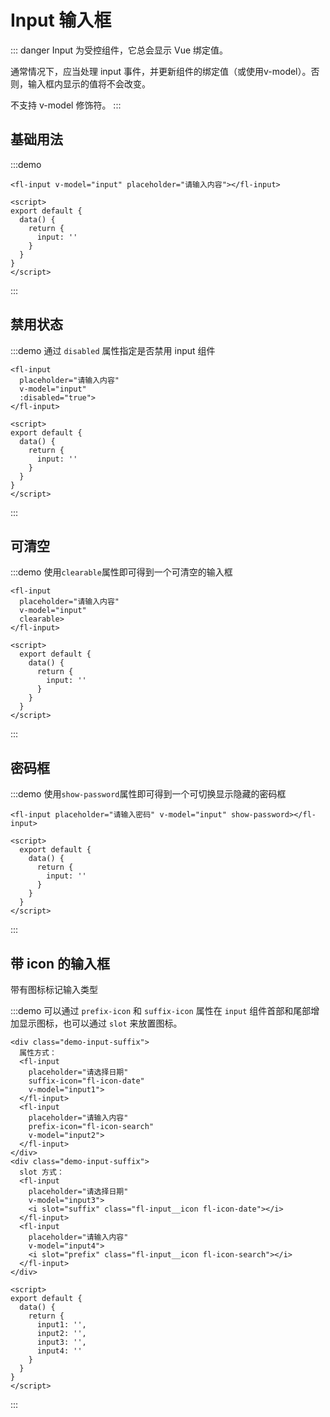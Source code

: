 # Input 输入框

::: danger
Input 为受控组件，它总会显示 Vue 绑定值。

通常情况下，应当处理 input 事件，并更新组件的绑定值（或使用v-model）。否则，输入框内显示的值将不会改变。

不支持 v-model 修饰符。
:::

## 基础用法

:::demo 

```vue
<fl-input v-model="input" placeholder="请输入内容"></fl-input>

<script>
export default {
  data() {
    return {
      input: ''
    }
  }
}
</script>
```

:::

## 禁用状态

:::demo 通过 `disabled` 属性指定是否禁用 input 组件

```vue
<fl-input
  placeholder="请输入内容"
  v-model="input"
  :disabled="true">
</fl-input>

<script>
export default {
  data() {
    return {
      input: ''
    }
  }
}
</script>
```

:::

## 可清空

:::demo 使用`clearable`属性即可得到一个可清空的输入框

```vue
<fl-input
  placeholder="请输入内容"
  v-model="input"
  clearable>
</fl-input>

<script>
  export default {
    data() {
      return {
        input: ''
      }
    }
  }
</script>
```

:::

## 密码框

:::demo 使用`show-password`属性即可得到一个可切换显示隐藏的密码框

```vue
<fl-input placeholder="请输入密码" v-model="input" show-password></fl-input>

<script>
  export default {
    data() {
      return {
        input: ''
      }
    }
  }
</script>
```

:::

## 带 icon 的输入框

带有图标标记输入类型

:::demo 可以通过 `prefix-icon` 和 `suffix-icon` 属性在 `input` 组件首部和尾部增加显示图标，也可以通过 `slot` 来放置图标。

```vue
<div class="demo-input-suffix">
  属性方式：
  <fl-input
    placeholder="请选择日期"
    suffix-icon="fl-icon-date"
    v-model="input1">
  </fl-input>
  <fl-input
    placeholder="请输入内容"
    prefix-icon="fl-icon-search"
    v-model="input2">
  </fl-input>
</div>
<div class="demo-input-suffix">
  slot 方式：
  <fl-input
    placeholder="请选择日期"
    v-model="input3">
    <i slot="suffix" class="fl-input__icon fl-icon-date"></i>
  </fl-input>
  <fl-input
    placeholder="请输入内容"
    v-model="input4">
    <i slot="prefix" class="fl-input__icon fl-icon-search"></i>
  </fl-input>
</div>

<script>
export default {
  data() {
    return {
      input1: '',
      input2: '',
      input3: '',
      input4: ''
    }
  }
}
</script>
```

:::
